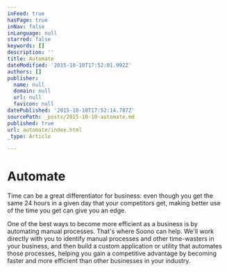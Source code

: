 ```yaml
---
inFeed: true
hasPage: true
inNav: false
inLanguage: null
starred: false
keywords: []
description: ''
title: Automate
dateModified: '2015-10-10T17:52:01.992Z'
authors: []
publisher:
  name: null
  domain: null
  url: null
  favicon: null
datePublished: '2015-10-10T17:52:14.787Z'
sourcePath: _posts/2015-10-10-automate.md
published: true
url: automate/index.html
_type: Article

---
```

# Automate

Time can be a great differentiator for business: even though you get the same 24 hours in a given day that your competitors get, making better use of the time you get can give you an edge.

One of the best ways to become more efficient as a business is by automating manual processes. That's where Soono can help. We'll work directly with you to identify manual processes and other time-wasters in your business, and then build a custom application or utility that automates those processes, helping you gain a competitive advantage by becoming faster and more efficient than other businesses in your industry.